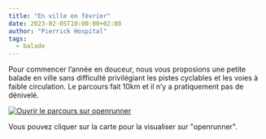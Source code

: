 ```yaml
---
title: "En ville en février"
date: 2023-02-05T10:00:00+02:00
author: "Pierrick Hospital"
tags:
  - balade
---
```


Pour commencer l’année en douceur, nous vous proposions une petite
balade en ville sans difficulté privilégiant les pistes cyclables et
les voies à faible circulation.
Le parcours fait 10km et il n’y a pratiquement pas de dénivelé.

<p><a href="https://www.openrunner.com/route-details/16070902"><img src="parcours.jpg" title="Ouvrir le parcours sur openrunner"></a></p>

Vous pouvez cliquer sur la carte pour la visualiser sur "openrunner".

